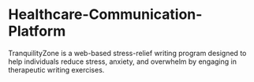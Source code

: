 # Healthcare-Communication-Platform
TranquilityZone is a web-based stress-relief writing program designed to help individuals reduce stress, anxiety, and overwhelm by engaging in therapeutic writing exercises.
